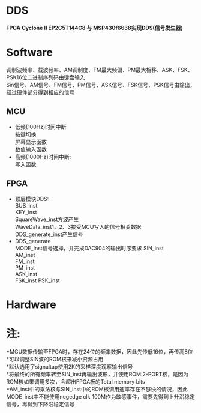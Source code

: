 # DDS
**FPGA Cyclone II EP2C5T144C8 与 MSP430f6638实现DDS(信号发生器)**  
# Software
调制波频率、载波频率、AM调制度、FM最大频偏、PM最大相移、ASK、FSK、PSK16位二进制序列码由键盘输入  
Sin信号、AM信号、FM信号、PM信号、ASK信号、FSK信号、PSK信号由输出，经过硬件部分得到相应的信号  
## MCU  
- 低频(100Hz)时间中断:  
按键切换  
屏幕显示函数  
数值输入函数  
- 高频(1000Hz)时间中断:   
写入函数  
## FPGA  
- 顶层模块DDS:  
BUS_inst  
KEY_inst  
SquareWave_inst方波产生  
WaveData_inst1、2、3接受MCU写入的信号相关数据  
DDS_generate_inst产生信号
- DDS_generate  
MODE_inst信号选择，并完成DAC904的输出时序要求
SIN_inst  
AM_inst  
FM_inst  
PM_inst  
ASK_inst  
FSK_inst
PSK_inst  
# Hardware
# 注:  
*MCU数据传输至FPGA时，存在24位的频率数据，因此先传低16位，再传高8位  
*可以调整SIN波的ROM核来减小资源占用  
*默认选用了signaltap使用2K的采样深度观察输出信号  
*将最终的所有频率转至SIN_inst再输出波形，并使用ROM:2-PORT核，是因为ROM核如果调用多次，会超出FPGA板的Total memory bits  
*AM_inst中的乘法核与SIN_inst中的ROM核调用速率存在不够快的情况，因此MODE_inst中不能使用negedge clk_100M作为敏感事件，需要先得到上升沿稳定信号，再得到下降沿稳定信号  
